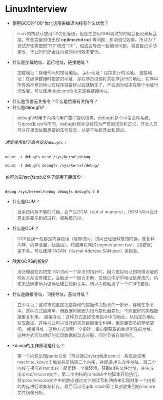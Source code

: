
# LinuxInterview

- 使用GCC的"O0"优化选项来编译内核有什么优势？
> linux内核默认使用O2优化等级，但是在使用GDB调试的时候会出现光标乱跳，有些变量的值出现 **optimezed out** 等问题，影响调试效果。所以为了调试方便需要把"O2"改成"O0"，但这会导致一些编译问题，需要自己手动更改。于此同时还会让内核的运行效率变低。
- 什么是加载地址、运行地址，链接地址？
> 加载地址：存储代码的物理地址。
> 运行地址：程序执行的地址。
> 链接地址：在编译链接时指定的地址，是程序员设想将来程序运行的地址。程序中所有的标号的地址在程序链接好以后就确定了，不会因为程序在哪个地址行而改变。可以使用objdump命令来查看链接地址。
- 什么是位置无关指令？什么是位置有关指令？
- 什么是debugfs?
> debugfs可用于内核向用户空间提供信息，debugfs是个小型文件系统，与/proc和sysfs不同，debugfs根本没有较为严苛的规则和定义，开发人员可以在里面放置想要的任何信息，以便于系统开发和调试。
###### 通常使用如下命令安装`debugfs`：
```shell
mount -t debugfs none /sys/kernel/debug
```
```shell
mount -t debugfs debugfs /sys/kernel/debug/
```
###### 也可以在/etc/fstab文件下使用下面语句：
```shell
debug /sys/kernel/debug debugfs debugfs 0 0
```
- 什么是OOM？
> 当系统内存不够的时候，会产生OOM（out of memory），OOM Killer会计算出需要杀到的进程，被系统杀掉。
- 什么是OOP？
> OOP错误一般都是内存错误（越界访问，访问已经被释放的内存，重复释内存，内存泄漏，栈溢出）。和应用程序的segmentation fault（段错误）差不多。可以使用KASAN（Kernel Address SANtizer）来检查。
- 触发OOPS的机制?
> 当处理器在内核空间中访问一个非法的指针时，因为虚拟地址到物理地址的映射关系没有建立，会触发一个缺页中断，在缺页中断中地址是非法的，内核无法确定地为该地址建立映射关系，所以内核触发了一个OOPS错误。
- 什么是直接寻址，间接寻址，基址寻址？
> 立即寻址：这种方式直接把要存储的数据作为指令的一部分，存储在指令中。这种方式最简单，但数据可能因为指令变化而变化，不能很好的实现数据重复利用。
> 直接寻址：这种方式直接使用指令中的地址，从指定的地址获取数据。这种方式可以很好的实现数据重复利用，但需要较多的存储空间。
> 间接寻址：这种方式使用一个指针，指向要获取的数据所在的地址。这种方式可以很好的实现数据的动态分配，同时节省存储空间。
- kdump的工作原理是什么？
> 第一个内核出现panic以后（可以通过sysrq触发panic）.系统会调用machine_kexec(),触发并启动第二个内核，并传递elf头文件地址。第二个内核与相应的ramdisk一起组建一个微环境，获取elf头文件地址，并生成出/proc/vmcore文件。第二个内核的ramdisk中的脚本开始执行，将/proc/vmcore文件中的数据通过文件的读写和网络来实现对第一个内核的内存进行收集和转存。最后可以用gdb,crash等工具对收集到的vmcore文件镜像分析。